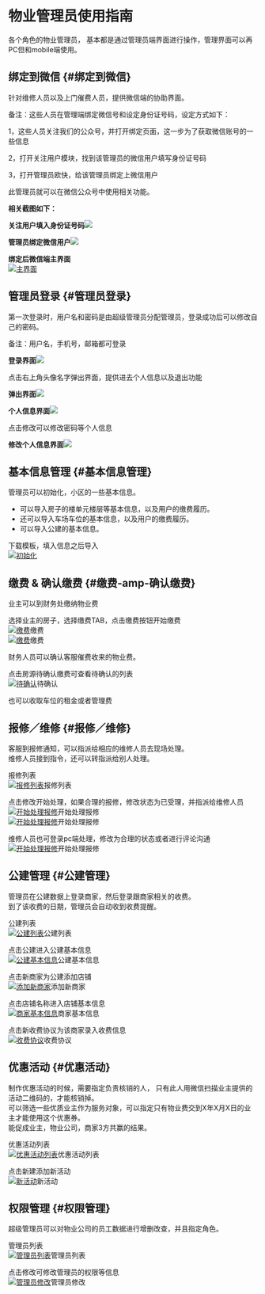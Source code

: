 # 物业管理员使用指南

各个角色的物业管理员， 基本都是通过管理员端界面进行操作，管理界面可以再PC但和mobile端使用。

## 绑定到微信 {#绑定到微信}

针对维修人员以及上门催费人员，提供微信端的协助界面。

备注：这些人员在管理端绑定微信号和设定身份证号码，设定方式如下：

1，这些人员关注我们的公众号，并打开绑定页面，这一步为了获取微信账号的一些信息

2，打开关注用户模块，找到该管理员的微信用户填写身份证号码

3，打开管理员欧快，给该管理员绑定上微信用户

此管理员就可以在微信公众号中使用相关功能。

**相关截图如下：**

**关注用户填入身份证号码**![](/assets/关注用户填写身份证号码.png)

**管理员绑定微信用户**![](/assets/管理员绑定用户.png)

**绑定后微信端主界面**  
[![](/assets/主界面-2.png "主界面")](/assets/主界面-2.png)

## 管理员登录 {#管理员登录}

第一次登录时，用户名和密码是由超级管理员分配管理员，登录成功后可以修改自己的密码。

备注：用户名，手机号，邮箱都可登录

**登录界面**![](/assets/管理员登录.png)

点击右上角头像名字弹出界面，提供进去个人信息以及退出功能

**弹出界面**![](/assets/弹出界面.png)

**个人信息界面**![](/assets/个人信息.png)

点击修改可以修改密码等个人信息

**修改个人信息界面**![](/assets/修改个人信息界面.png)

## 基本信息管理 {#基本信息管理}

管理员可以初始化，小区的一些基本信息。

* 可以导入房子的楼单元楼层等基本信息，以及用户的缴费履历。
* 还可以导入车场车位的基本信息，以及用户的缴费履历。
* 可以导入公建的基本信息。

下载模板，填入信息之后导入  
[![](/assets/初始化.png "初始化")](/assets/初始化.png)

## 缴费 & 确认缴费 {#缴费-amp-确认缴费}

业主可以到财务处缴纳物业费

选择业主的房子，选择缴费TAB，点击缴费按钮开始缴费  
[![](/assets/选择房屋缴费-1.png "缴费")](/assets/选择房屋缴费-1.png)缴费  
[![](/assets/选择房屋缴费-2.png "缴费")](/assets/选择房屋缴费-2.png)缴费

财务人员可以确认客服催费收来的物业费。

点击房源待确认缴费可查看待确认的列表  
[![](/assets/个人信息-3.png "待确认")](/assets/个人信息-3.png)待确认

也可以收取车位的租金或者管理费

## 报修／维修 {#报修／维修}

客服到报修通知，可以指派给相应的维修人员去现场处理。  
维修人员接到指令，还可以转指派给别人处理。

报修列表  
[![](/assets/报修列表.png "报修列表")](/assets/报修列表.png)报修列表

点击修改开始处理，如果合理的报修，修改状态为已受理，并指派给维修人员  
[![](/assets/开始处理报修-1.png "开始处理报修")](/assets/开始处理报修-1.png)开始处理报修  
[![](/assets/开始处理报修-2.png "开始处理报修")](/assets/开始处理报修-2.png)开始处理报修

维修人员也可登录pc端处理，修改为合理的状态或者进行评论沟通  
[![](/assets/开始处理报修-3.png "开始处理报修")](/assets/开始处理报修-3.png)开始处理报修

## 公建管理 {#公建管理}

管理员在公建数据上登录商家，然后登录跟商家相关的收费。  
到了该收费的日期，管理员会自动收到收费提醒。

公建列表  
[![](/assets/公建列表.png "公建列表")](/assets/公建列表.png)公建列表

点击公建进入公建基本信息  
[![](/assets/公建基本信息.png "公建基本信息")](/assets/公建基本信息.png)公建基本信息

点击新商家为公建添加店铺  
[![](/assets/添加新商家.png "添加新商家")](/assets/添加新商家.png)添加新商家

点击店铺名称进入店铺基本信息  
[![](/assets/商家基本信息.png "商家基本信息")](/assets/商家基本信息.png)商家基本信息

点击新收费协议为该商家录入收费信息  
[![](/assets/收费协议.png "收费协议")](/assets/收费协议.png)收费协议

## 优惠活动 {#优惠活动}

制作优惠活动的时候，需要指定负责核销的人， 只有此人用微信扫描业主提供的活动二维码的，才能核销掉。  
可以筛选一些优质业主作为服务对象，可以指定只有物业费交到X年X月X日的业主才能使用这个优惠券。  
能促成业主，物业公司，商家3方共赢的结果。

优惠活动列表  
[![](/assets/优惠活动列表.png "优惠活动列表")](/assets/优惠活动列表.png)优惠活动列表

点击新建添加新活动  
[![](/assets/新活动.png "新活动")](/assets/新活动.png)新活动

## 权限管理 {#权限管理}

超级管理员可以对物业公司的员工数据进行增删改查，并且指定角色。

管理员列表  
[![](/assets/管理员列表.png "管理员列表")](/assets/管理员列表.png)管理员列表

点击修改可修改管理员的权限等信息  
[![](/assets/管理员修改.png "管理员修改")](/assets/管理员修改.png)管理员修改

